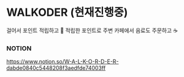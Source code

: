 # WALKODER (현재진행중)

걸어서 포인트 적립하고 💸
적립한 포인트로 주변 카페에서 음료도 주문하고 ☕

### NOTION
https://www.notion.so/W-A-L-K-O-R-D-E-R-dabde0840c5448208f3aedfde74003ff
